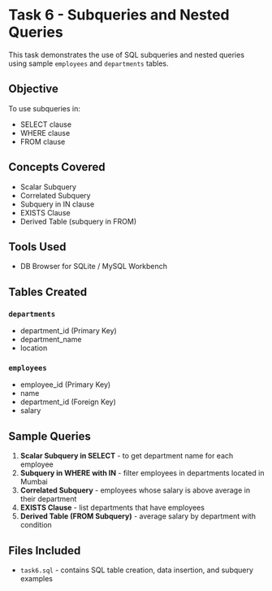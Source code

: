 # Task 6 - Subqueries and Nested Queries

This task demonstrates the use of SQL subqueries and nested queries using sample `employees` and `departments` tables.

##  Objective
To use subqueries in:
- SELECT clause
- WHERE clause
- FROM clause

##  Concepts Covered
- Scalar Subquery
- Correlated Subquery
- Subquery in IN clause
- EXISTS Clause
- Derived Table (subquery in FROM)

##  Tools Used
- DB Browser for SQLite / MySQL Workbench

##  Tables Created
### `departments`
- department_id (Primary Key)
- department_name
- location

### `employees`
- employee_id (Primary Key)
- name
- department_id (Foreign Key)
- salary

##  Sample Queries
1. **Scalar Subquery in SELECT** - to get department name for each employee
2. **Subquery in WHERE with IN** - filter employees in departments located in Mumbai
3. **Correlated Subquery** - employees whose salary is above average in their department
4. **EXISTS Clause** - list departments that have employees
5. **Derived Table (FROM Subquery)** - average salary by department with condition

##  Files Included
- `task6.sql` - contains SQL table creation, data insertion, and subquery examples
